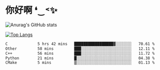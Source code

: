 # 你好啊 ❛‿˂✨

![Anurag's GitHub stats](https://github-readme-stats.vercel.app/api?username=ZombieFly&count_private=true&show_icons=true)

[![Top Langs](https://github-readme-stats.vercel.app/api/top-langs/?username=ZombieFly&layout=compact&count_private=true&hide=Ruby,makefile)](https://github.com/anuraghazra/github-readme-stats)

<!--START_SECTION:waka-->

```txt
C             5 hrs 42 mins   █████████████████▓░░░░░░░   70.61 %
Other         58 mins         ███░░░░░░░░░░░░░░░░░░░░░░   12.11 %
C++           56 mins         ███░░░░░░░░░░░░░░░░░░░░░░   11.72 %
Python        21 mins         █░░░░░░░░░░░░░░░░░░░░░░░░   04.38 %
CMake         5 mins          ▒░░░░░░░░░░░░░░░░░░░░░░░░   01.13 %
```

<!--END_SECTION:waka-->
